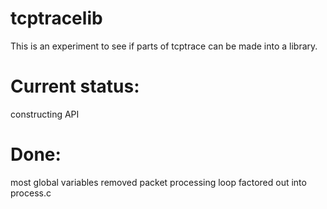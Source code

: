 tcptracelib
===========
This is an experiment to see if parts of tcptrace can be made into a
library.

Current status:
===============
constructing API

Done:
=====
most global variables removed
packet processing loop factored out into process.c

